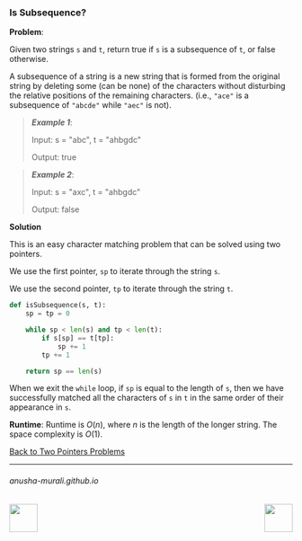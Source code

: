 ### Is Subsequence?

**Problem**: 

Given two strings `s` and `t`, return true if `s` is a subsequence of `t`, or false otherwise.

A subsequence of a string is a new string that is formed from the original string by deleting some (can be none) of the characters without disturbing the relative positions of the remaining characters. (i.e., `"ace"` is a subsequence of `"abcde"` while `"aec"` is not).


> ***Example 1***:
>
> Input: s = "abc", t = "ahbgdc"
> 
> Output: true

> ***Example 2***:
>
> Input: s = "axc", t = "ahbgdc"
> 
> Output: false


**Solution**

This is an easy character matching problem that can be solved using two pointers.

We use the first pointer, `sp` to iterate through the string `s`.

We use the second pointer, `tp` to iterate through the string `t`.

```python
def isSubsequence(s, t):
    sp = tp = 0

    while sp < len(s) and tp < len(t):
        if s[sp] == t[tp]:
            sp += 1
        tp += 1

    return sp == len(s)
```

When we exit the `while` loop, if `sp` is equal to the length of `s`, then we have successfully matched all the characters of `s` in `t` in the same order of their appearance in `s`.

**Runtime**: Runtime is $O(n)$, where $n$ is the length of the longer string. The space complexity is $O(1)$. 

[Back to Two Pointers Problems](./problems.md)

* * *
###### anusha-murali.github.io

<img src="https://github.com/anusha-murali/anusha-murali.github.io/assets/111596338/639243aa-2857-4595-a65a-7852762bb002" width="50" height="50" align="left">

[<img src="https://github.com/user-attachments/assets/989cfb30-4fb8-40f8-a812-8a054869aa32" width="50" height="50" align="right">](../index.md)
